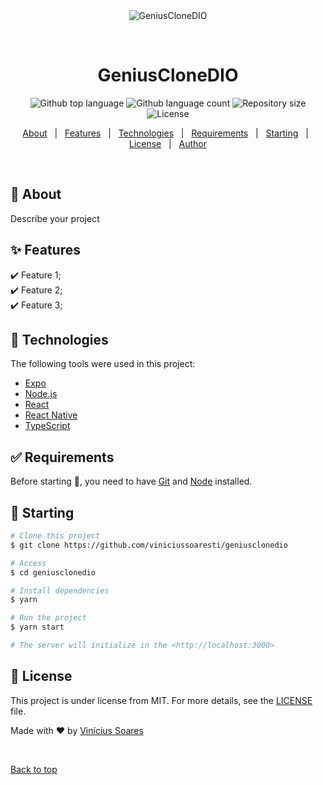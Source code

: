 <div align="center" id="top"> 
  <img src="./.github/app.gif" alt="GeniusCloneDIO" />

  &#xa0;

  <!-- <a href="https://geniusclonedio.netlify.app">Demo</a> -->
</div>

<h1 align="center">GeniusCloneDIO</h1>

<p align="center">
  <img alt="Github top language" src="https://img.shields.io/github/languages/top/viniciussoaresti/geniusclonedio?color=56BEB8">

  <img alt="Github language count" src="https://img.shields.io/github/languages/count/viniciussoaresti/geniusclonedio?color=56BEB8">

  <img alt="Repository size" src="https://img.shields.io/github/repo-size/viniciussoaresti/geniusclonedio?color=56BEB8">

  <img alt="License" src="https://img.shields.io/github/license/viniciussoaresti/geniusclonedio?color=56BEB8">

  <!-- <img alt="Github issues" src="https://img.shields.io/github/issues/viniciussoaresti/geniusclonedio?color=56BEB8" /> -->

  <!-- <img alt="Github forks" src="https://img.shields.io/github/forks/viniciussoaresti/geniusclonedio?color=56BEB8" /> -->

  <!-- <img alt="Github stars" src="https://img.shields.io/github/stars/viniciussoaresti/geniusclonedio?color=56BEB8" /> -->
</p>

<!-- Status -->

<!-- <h4 align="center"> 
	🚧  GeniusCloneDIO 🚀 Under construction...  🚧
</h4> 

<hr> -->

<p align="center">
  <a href="#dart-about">About</a> &#xa0; | &#xa0; 
  <a href="#sparkles-features">Features</a> &#xa0; | &#xa0;
  <a href="#rocket-technologies">Technologies</a> &#xa0; | &#xa0;
  <a href="#white_check_mark-requirements">Requirements</a> &#xa0; | &#xa0;
  <a href="#checkered_flag-starting">Starting</a> &#xa0; | &#xa0;
  <a href="#memo-license">License</a> &#xa0; | &#xa0;
  <a href="https://github.com/viniciussoaresti" target="_blank">Author</a>
</p>

<br>

## :dart: About ##

Describe your project

## :sparkles: Features ##

:heavy_check_mark: Feature 1;\
:heavy_check_mark: Feature 2;\
:heavy_check_mark: Feature 3;

## :rocket: Technologies ##

The following tools were used in this project:

- [Expo](https://expo.io/)
- [Node.js](https://nodejs.org/en/)
- [React](https://pt-br.reactjs.org/)
- [React Native](https://reactnative.dev/)
- [TypeScript](https://www.typescriptlang.org/)

## :white_check_mark: Requirements ##

Before starting :checkered_flag:, you need to have [Git](https://git-scm.com) and [Node](https://nodejs.org/en/) installed.

## :checkered_flag: Starting ##

```bash
# Clone this project
$ git clone https://github.com/viniciussoaresti/geniusclonedio

# Access
$ cd geniusclonedio

# Install dependencies
$ yarn

# Run the project
$ yarn start

# The server will initialize in the <http://localhost:3000>
```

## :memo: License ##

This project is under license from MIT. For more details, see the [LICENSE](LICENSE.md) file.


Made with :heart: by <a href="https://github.com/viniciussoaresti" target="_blank">Vinícius Soares</a>

&#xa0;

<a href="#top">Back to top</a>
